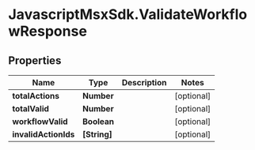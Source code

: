 # JavascriptMsxSdk.ValidateWorkflowResponse

## Properties

Name | Type | Description | Notes
------------ | ------------- | ------------- | -------------
**totalActions** | **Number** |  | [optional] 
**totalValid** | **Number** |  | [optional] 
**workflowValid** | **Boolean** |  | [optional] 
**invalidActionIds** | **[String]** |  | [optional] 


